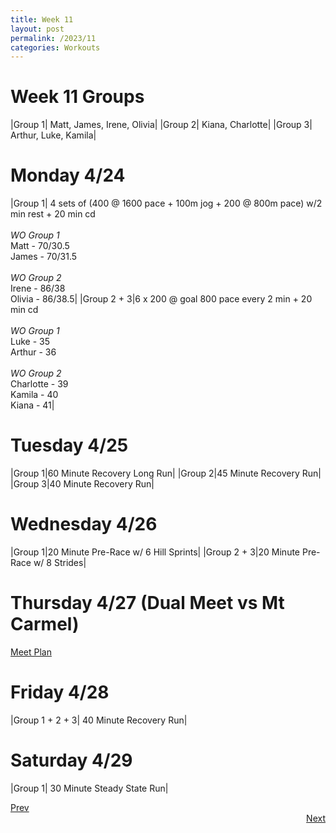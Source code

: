 ```yaml
---
title: Week 11
layout: post
permalink: /2023/11
categories: Workouts
---
```



# Week 11 Groups

|Group 1| Matt, James, Irene, Olivia|
|Group 2| Kiana, Charlotte|
|Group 3| Arthur, Luke, Kamila|

# Monday 4/24

|Group 1| 4 sets of (400 @ 1600 pace + 100m jog + 200 @ 800m pace) w/2 min rest + 20 min cd <br><br> *WO Group 1* <br> Matt - 70/30.5 <br> James - 70/31.5 <br><br> *WO Group 2* <br> Irene - 86/38 <br> Olivia - 86/38.5|
|Group 2 + 3|6 x 200 @ goal 800 pace every 2 min + 20 min cd <br><br> *WO Group 1* <br> Luke - 35 <br> Arthur  - 36 <br><br> *WO Group 2* <br> Charlotte - 39 <br> Kamila - 40 <br> Kiana - 41|

# Tuesday 4/25

|Group 1|60 Minute Recovery Long Run| 
|Group 2|45 Minute Recovery Run|
|Group 3|40 Minute Recovery Run|

# Wednesday 4/26 

|Group 1|20 Minute Pre-Race w/ 6 Hill Sprints|
|Group 2 + 3|20 Minute Pre-Race w/ 8 Strides|

# Thursday 4/27 (Dual Meet vs Mt Carmel)

[Meet Plan]({{site.baseurl}}/2023/MC)

# Friday 4/28

|Group 1 + 2 + 3| 40 Minute Recovery Run|

# Saturday 4/29

|Group 1| 30 Minute Steady State Run|

<div style="text-align: left"> <a href="{{site.baseurl}}/2023/10">Prev</a></div> 
<div style="text-align: right"> <a href="{{site.baseurl}}/2023/12">Next</a></div>